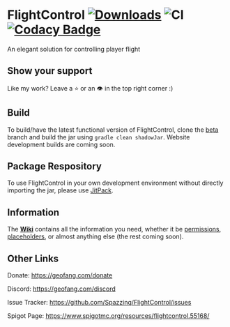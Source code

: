 # FlightControl [![Downloads](https://img.shields.io/github/downloads/Spazzinq/FlightControl/total.svg)](https://github.com/Spazzinq/FlightControl/releases) ![CI](https://github.com/Spazzinq/FlightControl/workflows/CI/badge.svg) [![Codacy Badge](https://api.codacy.com/project/badge/Grade/29f4838f8e414d769a908e70b274e010)](https://www.codacy.com/app/Spazzinq/FlightControl?utm_source=github.com&amp;utm_medium=referral&amp;utm_content=Spazzinq/FlightControl&amp;utm_campaign=Badge_Grade)
An elegant solution for controlling player flight

## Show your support
Like my work? Leave a :star: or an :eye: in the top right corner :)

## Build
To build/have the latest functional version of FlightControl, clone the [beta](https://github.com/Spazzinq/FlightControl/tree/beta) branch and build the jar using `gradle clean shadowJar`. Website development builds are coming soon.

## Package Respository
To use FlightControl in your own development environment without directly importing the jar, please use [JitPack](https://jitpack.io/#Spazzinq/FlightControl).

## Information
The **[Wiki](https://geofang.com/flightcontrol/)** contains all the information you need, whether it be [permissions](https://geofang.com/flightcontrol/permissions), [placeholders](https://geofang.com/flightcontrol/placeholders), or almost anything else (the rest coming soon).

## Other Links
Donate: https://geofang.com/donate

Discord: https://geofang.com/discord

Issue Tracker: https://github.com/Spazzinq/FlightControl/issues

Spigot Page: https://www.spigotmc.org/resources/flightcontrol.55168/
